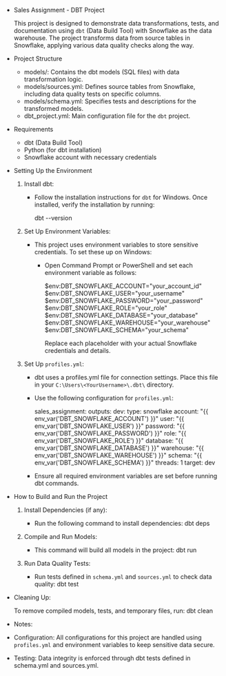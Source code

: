- Sales Assignment - DBT Project

  This project is designed to demonstrate data transformations, tests, and documentation using `dbt` (Data Build Tool) with Snowflake as the data warehouse. The project transforms data from source tables in Snowflake, applying various data quality checks along the way.

- Project Structure

  - models/: Contains the dbt models (SQL files) with data transformation logic.
  - models/sources.yml: Defines source tables from Snowflake, including data quality tests on specific columns.
  - models/schema.yml: Specifies tests and descriptions for the transformed models.
  - dbt_project.yml: Main configuration file for the `dbt` project.

- Requirements

  - dbt (Data Build Tool)
  - Python (for dbt installation)
  - Snowflake account with necessary credentials

- Setting Up the Environment

  1. Install dbt:
     - Follow the installation instructions for `dbt` for Windows. Once installed, verify the installation by running:
      
       dbt --version

  2. Set Up Environment Variables:
     - This project uses environment variables to store sensitive credentials. To set these up on Windows:
       - Open Command Prompt or PowerShell and set each environment variable as follows:

         $env:DBT_SNOWFLAKE_ACCOUNT="your_account_id"
         $env:DBT_SNOWFLAKE_USER="your_username"
         $env:DBT_SNOWFLAKE_PASSWORD="your_password"
         $env:DBT_SNOWFLAKE_ROLE="your_role"
         $env:DBT_SNOWFLAKE_DATABASE="your_database"
         $env:DBT_SNOWFLAKE_WAREHOUSE="your_warehouse"
         $env:DBT_SNOWFLAKE_SCHEMA="your_schema"

         Replace each placeholder with your actual Snowflake credentials and details.

  3. Set Up `profiles.yml`:
     
	 - dbt uses a profiles.yml file for connection settings.
	 Place this file in your `C:\Users\<YourUsername>\.dbt\` directory.
	 
     - Use the following configuration for `profiles.yml`:

       sales_assignment:
         outputs:
           dev:
             type: snowflake
             account: "{{ env_var('DBT_SNOWFLAKE_ACCOUNT') }}"
             user: "{{ env_var('DBT_SNOWFLAKE_USER') }}"
             password: "{{ env_var('DBT_SNOWFLAKE_PASSWORD') }}"
             role: "{{ env_var('DBT_SNOWFLAKE_ROLE') }}"
             database: "{{ env_var('DBT_SNOWFLAKE_DATABASE') }}"
             warehouse: "{{ env_var('DBT_SNOWFLAKE_WAREHOUSE') }}"
             schema: "{{ env_var('DBT_SNOWFLAKE_SCHEMA') }}"
             threads: 1
         target: dev

     - Ensure all required environment variables are set before running dbt commands.

- How to Build and Run the Project

  1. Install Dependencies (if any):
     - Run the following command to install dependencies:
       dbt deps

  2. Compile and Run Models:
     - This command will build all models in the project:
       dbt run

  3. Run Data Quality Tests:
     - Run tests defined in `schema.yml` and `sources.yml` to check data quality:
       dbt test

- Cleaning Up:

  To remove compiled models, tests, and temporary files, run:
  dbt clean

- Notes:

- Configuration: All configurations for this project are handled using `profiles.yml` and environment variables to keep sensitive data secure.

- Testing: Data integrity is enforced through dbt tests defined in schema.yml and sources.yml.